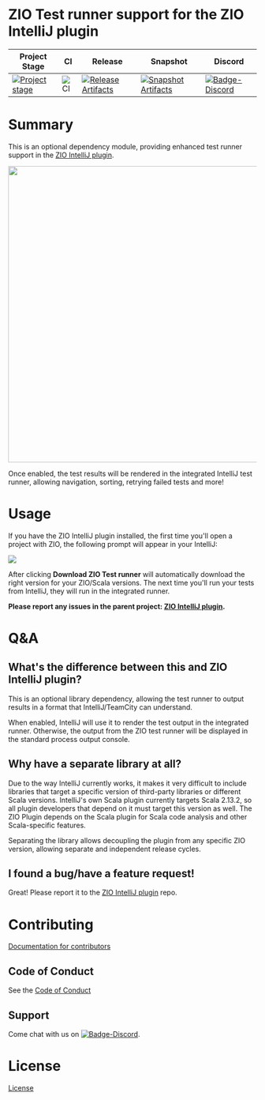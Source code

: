 # ZIO Test runner support for the ZIO IntelliJ plugin

| Project Stage | CI | Release | Snapshot | Discord |
| --- | --- | --- | --- | --- |
| [![Project stage][Stage]][Stage-Page] | ![CI](https://github.com/zio/zio-test-intellij/workflows/CI/badge.svg) | [![Release Artifacts][Badge-SonatypeReleases]][Link-SonatypeReleases] | [![Snapshot Artifacts][Badge-SonatypeSnapshots]][Link-SonatypeSnapshots] | [![Badge-Discord]][Link-Discord] |

# Summary
This is an optional dependency module, providing enhanced test runner support in the [ZIO IntelliJ plugin](https://github.com/zio/zio-intellij).

<img src="https://user-images.githubusercontent.com/601206/74926840-37f77c80-53df-11ea-9991-ebd4b870d857.png" width="600" />

Once enabled, the test results will be rendered in the integrated IntelliJ test runner, allowing navigation, sorting, retrying failed tests and more!

# Usage

If you have the ZIO IntelliJ plugin installed, the first time you'll open a project with ZIO, the following prompt will appear in your IntelliJ:

![](https://user-images.githubusercontent.com/601206/104952866-019af680-59ce-11eb-9bd5-a2300691311d.png)

After clicking **Download ZIO Test runner** will automatically download the right version for your ZIO/Scala versions. The next time you'll run your tests from IntelliJ, they will run in the integrated runner.

**Please report any issues in the parent project: [ZIO IntelliJ plugin](https://github.com/zio/zio-intellij/issues).**

# Q&A

## What's the difference between this and ZIO IntelliJ plugin?

This is an optional library dependency, allowing the test runner to output results in a format that IntelliJ/TeamCity can understand.

When enabled, IntelliJ will use it to render the test output in the integrated runner. Otherwise, the output from the ZIO test runner will be displayed in the standard process output console.

## Why have a separate library at all?

Due to the way IntelliJ currently works, it makes it very difficult to include libraries that target a specific version of third-party libraries or different Scala versions. IntelliJ's own Scala plugin currently targets Scala 2.13.2, so all plugin developers that depend on it must target this version as well. The ZIO Plugin depends on the Scala plugin for Scala code analysis and other Scala-specific features.

Separating the library allows decoupling the plugin from any specific ZIO version, allowing separate and independent release cycles.

## I found a bug/have a feature request!

Great! Please report it to the [ZIO IntelliJ plugin](https://github.com/zio/zio-intellij/) repo.

# Contributing
[Documentation for contributors](https://zio.dev/docs/about/about_contributing)

## Code of Conduct

See the [Code of Conduct](https://zio.dev/docs/about/about_coc)

## Support

Come chat with us on [![Badge-Discord]][Link-Discord].

# License
[License](LICENSE)

[Badge-SonatypeReleases]: https://img.shields.io/nexus/r/https/oss.sonatype.org/dev.zio/ziozio_2.12.svg "Sonatype Releases"
[Badge-SonatypeSnapshots]: https://img.shields.io/nexus/s/https/oss.sonatype.org/dev.zio/ziozio_2.12.svg "Sonatype Snapshots"
[Badge-Discord]: https://img.shields.io/discord/629491597070827530?logo=discord "chat on discord"
[Badge-Circle]: https://circleci.com/gh/zio/zio-test-intellij.svg?style=svg "circleci"
[Link-Circle]: https://circleci.com/gh/zio/zio-test-intellij "circleci"
[Link-SonatypeReleases]: https://oss.sonatype.org/content/repositories/releases/dev/zio/zio-test-intellij_2.12/ "Sonatype Releases"
[Link-SonatypeSnapshots]: https://oss.sonatype.org/content/repositories/snapshots/dev/zio/zio-test-intellij_2.12/ "Sonatype Snapshots"
[Link-Discord]: https://discord.gg/8fYmfG "Discord"
[Stage]: https://img.shields.io/badge/Project%20Stage-Production%20Ready-brightgreen.svg
[Stage-Page]: https://github.com/zio/zio/wiki/Project-Stages
